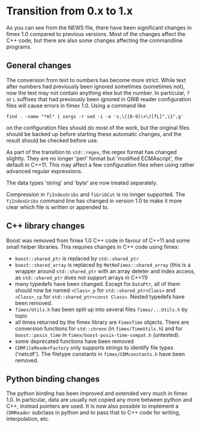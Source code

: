 # Transition from 0.x to 1.x

As you can see from the NEWS file, there have been significant changes
in fimex 1.0 compared to previous versions. Most of the changes affect
the C++ code, but there are also some changes affecting the
commandline programs.

## General changes

The conversion from text to numbers has become more strict. While text
after numbers had previously been ignored sometimes (sometimes not),
now the text may not contain anything else but the number. In
particular, `f` or `L` suffixes that had previously been ignored in
GRIB reader configuration files will cause errors in fimex 1.0.
Using a command like

    find . -name "*ml" | xargs -r sed -i -e 's,\([0-9]\+\)[fL]",\1",g'

on the configuration files should do most of the work, but the
original files should be backed up before starting these automatic
changes, and the result should be checked before use.

As part of the transition to `std::regex`, the regex format has
changed slightly. They are no longer 'perl' format but 'modified
ECMAscript', the default in C++11. This may affect a few configuration
files when using rather advanced regular expressions.

The data types 'string' and 'byte' are now treated separately.

Compression in `fiIndexGribs` and `fiGribCut` is no longer
supported. The `fiIndexGribs` command line has changed in version 1.0
to make it more clear which file is written or appended to.

## C++ library changes

Boost was removed from fimex 1.0 C++ code in favour of C++11 and some
small helper libraries. This requires changes in C++ code using fimex:

 - `boost::shared_ptr` is replaced by `std::shared_ptr`
 - `boost::shared_array` is replaced by `MetNoFimex::shared_array`
   (this is a wrapper around `std::shared_ptr` with an array deleter
   and index access, as `std::shared_ptr` does not support arrays in
   C++11)
 - many typedefs have been changed. Except for `DataPtr`, all of them
   should now be named `<Class>_p` for `std::shared_ptr<Class>` and
   `<Class>_cp` for `std::shared_ptr<const Class>`. Nested typedefs
   have been removed.
 - `fimex/Utils.h` has been split up into several files
   `fimex/...Utils.h` by topic
 - all times returned by the fimex library are `FimexTime`
   objects. There are conversion functions for `std::chrono` (in
   `fimex/TimeUtils.h`) and for `boost::posix_time` in
   `fimex/boost-posix-time-compat.h` (untested).
 - some deprecated functions have been removed
 - `CDMFileReaderFactory` only supports strings to identify file types
   ('netcdf'). The filetype constants in `fimex/CDMconstants.h` have
   been removed.

## Python binding changes

The python binding has been improved and extended very much in fimex
1.0. In particular, data are usually not copied any more between
python and C++, instead pointers are used. It is now also possible to
implement a `CDMReader` subclass in python and to pass that to C++
code for writing, interpolation, etc.

